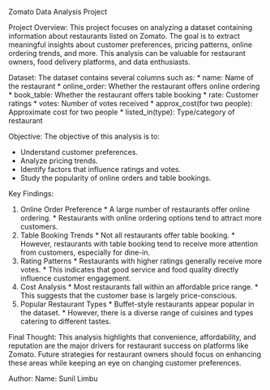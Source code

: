 Zomato Data Analysis Project


Project Overview: 
 This project focuses on analyzing a dataset containing information about restaurants listed 
 on Zomato. The goal is to extract meaningful insights about customer preferences, pricing 
 patterns, online ordering trends, and more. This analysis can be valuable for restaurant 
 owners, food delivery platforms, and data enthusiasts.

Dataset:
 The dataset contains several columns such as:
    * name: Name of the restaurant
    * online_order: Whether the restaurant offers online ordering
    * book_table: Whether the restaurant offers table booking
    * rate: Customer ratings
    * votes: Number of votes received
    * approx_cost(for two people): Approximate cost for two people
    * listed_in(type): Type/category of restaurant

Objective:
 The objective of this analysis is to:
  * Understand customer preferences.
  * Analyze pricing trends.
  * Identify factors that influence ratings and votes.
  * Study the popularity of online orders and table bookings.

Key Findings:
  1. Online Order Preference
    * A large number of restaurants offer online ordering.
    * Restaurants with online ordering options tend to attract more customers.
  2. Table Booking Trends
    * Not all restaurants offer table booking.
    * However, restaurants with table booking tend to receive more attention from customers, especially for dine-in.
  3. Rating Patterns
    * Restaurants with higher ratings generally receive more votes.
    * This indicates that good service and food quality directly influence customer engagement.
  4. Cost Analysis
    * Most restaurants fall within an affordable price range.
    * This suggests that the customer base is largely price-conscious.
  5. Popular Restaurant Types
    * Buffet-style restaurants appear popular in the dataset.
    * However, there is a diverse range of cuisines and types catering to different tastes.

Final Thought: 
  This analysis highlights that convenience, affordability, and reputation are the major 
  drivers for restaurant success on platforms like Zomato. Future strategies for restaurant 
  owners should focus on enhancing these areas while keeping an eye on changing customer 
  preferences.

Author:
Name: Sunil Limbu
